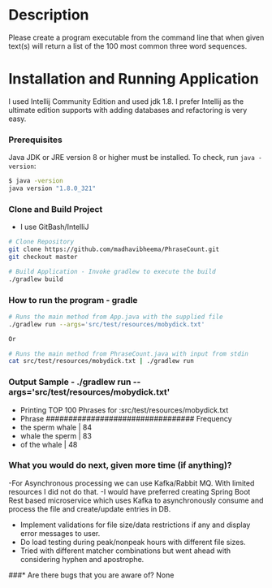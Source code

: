 # Description
Please create a program executable from the command line that when given text(s) 
will return a list of the 100 most common three word sequences.

# Installation and Running Application
I used Intellij Community Edition and used jdk 1.8. I prefer Intellij as the ultimate edition 
supports with adding databases and refactoring is very easy.

### Prerequisites

Java JDK or JRE version 8 or higher must be installed. To check, run `java -version`:

```bash
$ java -version
java version "1.8.0_321"
```

### Clone and Build Project
- I use GitBash/IntelliJ

```bash
# Clone Repository
git clone https://github.com/madhavibheema/PhraseCount.git 
git checkout master

# Build Application - Invoke gradlew to execute the build
./gradlew build
```

### How to run the program -  gradle

```bash
# Runs the main method from App.java with the supplied file
./gradlew run --args='src/test/resources/mobydick.txt'

Or

# Runs the main method from PhraseCount.java with input from stdin
cat src/test/resources/mobydick.txt | ./gradlew run
```

### Output Sample - ./gradlew run --args='src/test/resources/mobydick.txt'
- Printing TOP 100 Phrases for :src/test/resources/mobydick.txt
- Phrase #################################  Frequency
- the sperm whale                          | 84
- whale the sperm                          | 83
- of the whale                             | 48


### What you would do next, given more time (if anything)?
-For Asynchronous processing we can use Kafka/Rabbit MQ. With limited resources I did not do that.
-I would have preferred creating Spring Boot Rest based microservice which uses Kafka
 to asynchronously consume and process the file and create/update entries in DB. 
- Implement validations for file size/data restrictions if any and display error messages to user.
- Do load testing during peak/nonpeak hours with different file sizes. 
- Tried with different matcher combinations but went ahead with considering hyphen and apostrophe.

###* Are there bugs that you are aware of?
None